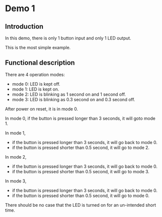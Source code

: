 # Demo 1

## Introduction

In this demo, there is only 1 button input and only 1 LED output.

This is the most simple example.

## Functional description

There are 4 operation modes:
- mode 0: LED is kept off.
- mode 1: LED is kept on.
- mode 2: LED is blinking as 1 second on and 1 second off.
- mode 3: LED is blinking as 0.3 second on and 0.3 second off.

After power on reset, it is in mode 0.

In mode 0, if the button is pressed longer than 3 seconds, it will goto mode 1.

In mode 1, 
- if the button is pressed longer than 3 seconds, it will go back to mode 0.
- if the button is pressed shorter than 0.5 second, it will go to mode 2.

In mode 2, 
- if the button is pressed longer than 3 seconds, it will go back to mode 0.
- if the button is pressed shorter than 0.5 second, it will go to mode 3.

In mode 3, 
- if the button is pressed longer than 3 seconds, it will go back to mode 0.
- if the button is pressed shorter than 0.5 second, it will go to mode 0.

There should be no case that the LED is turned on for an un-intended short time.
